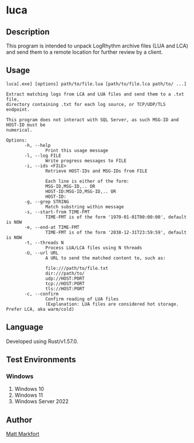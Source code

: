# luca

## Description

This program is intended to unpack LogRhythm archive files (LUA and LCA) and
send them to a remote location for further review by a client.

## Usage

```
luca[.exe] [options] path/to/file.lua [path/to/file.lca path/to/ ...]

Extract matching logs from LCA and LUA files and send them to a .txt file,
directory containing .txt for each log source, or TCP/UDP/TLS endpoint.

This program does not interact with SQL Server, as such MSG-ID and HOST-ID must be
numerical.

Options:
       -h, --help
               Print this usage message
       -l, --log FILE     
               Write progress messages to FILE
       -i, --ids <FILE>
               Retrieve HOST-IDs and MSG-IDs from FILE
               
               Each line is either of the form:
               MSG-ID,MSG-ID,.. OR
               HOST-ID:MSG-ID,MSG-ID,.. OR
               HOST-ID:
       -g, --grep STRING
               Match substring within message
       -s, --start-from TIME-FMT
               TIME-FMT is of the form '1970-01-01T00:00:00', default is NOW
       -e, --end-at TIME-FMT
               TIME-FMT is of the form '2038-12-31T23:59:59', default is NOW
       -t, --threads N
               Process LUA/LCA files using N threads
       -U, --url URL
               A URL to send the matched content to, such as:
               
               file:///path/to/file.txt
               dir:///path/to/
               udp://HOST:PORT
               tcp://HOST:PORT
               tls://HOST:PORT
       -c, --confirm      
               Confirm reading of LUA files
               (Explanation: LUA files are considered hot storage. Prefer LCA, aka warm/cold)
```

## Language

Developed using Rust/v1.57.0.

## Test Environments

### Windows

1. Windows 10
2. Windows 11
3. Windows Server 2022

## Author

[Matt Markfort](https://paypal.me/markfortma)
